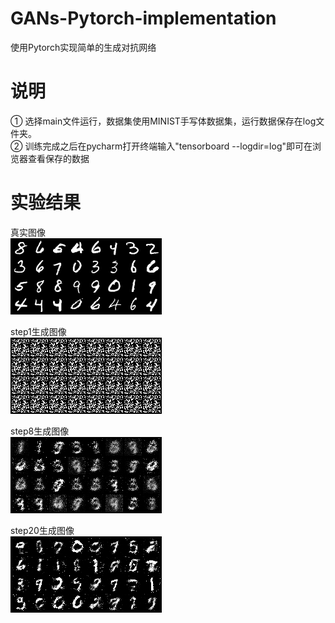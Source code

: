 # GANs-Pytorch-implementation
使用Pytorch实现简单的生成对抗网络 

# 说明

① 选择main文件运行，数据集使用MINIST手写体数据集，运行数据保存在log文件夹。  
② 训练完成之后在pycharm打开终端输入"tensorboard --logdir=log"即可在浏览器查看保存的数据  

# 实验结果

真实图像  
![image](real.png)  

step1生成图像   
![image](step1.png)  

step8生成图像  
![image](step8.png)  

step20生成图像  
![image](step20.png)
